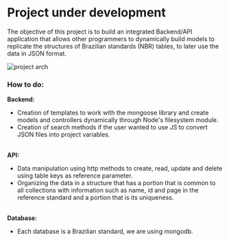 <h1>Project under development</h1>

<p>The objective of this project is to build an integrated Backend/API application that allows other programmers to dynamically build models to replicate the structures of Brazilian standards (NBR) tables, to later use the data in JSON format.</p>

![project arch](https://github.com/Brunoengi/NBR_tables/assets/71531171/900397e5-507c-4151-9c76-f1c42c19d2a7)

<h3>How to do:</h3>

<p><b>Backend:</b> 

- Creation of templates to work with the mongoose library and create models and controllers dynamically through Node's filesystem module. 
- Creation of search methods if the user wanted to use JS to convert JSON files into project variables.
<br><br>

<b>API:</b>
- Data manipulation using http methods to create, read, update and delete using table keys as reference parameter.
- Organizing the data in a structure that has a portion that is common to all collections with information such as name, id and page in the reference standard and a portion that is its uniqueness.
<br><br>

<b>Database:</b> 
- Each database is a Brazilian standard, we are using mongodb.
</p>


